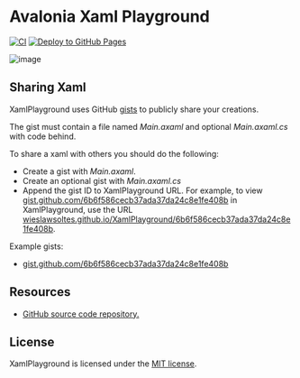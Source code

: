 # Avalonia Xaml Playground

[![CI](https://github.com/wieslawsoltes/XamlPlayground/actions/workflows/build.yml/badge.svg)](https://github.com/wieslawsoltes/XamlPlayground/actions/workflows/build.yml)
[![Deploy to GitHub Pages](https://github.com/wieslawsoltes/XamlPlayground/actions/workflows/pages.yml/badge.svg)](https://github.com/wieslawsoltes/XamlPlayground/actions/workflows/pages.yml)

![image](https://user-images.githubusercontent.com/2297442/152438665-9e2e9e54-c461-4978-915b-31101dcaace0.png)

## Sharing Xaml

XamlPlayground uses GitHub [gists](https://gist.github.com/) to publicly share your creations.

The gist must contain a file named *Main.axaml* and optional *Main.axaml.cs* with code behind. 

To share a xaml with others you should do the following:
* Create a gist with *Main.axaml*.
* Create an optional gist with *Main.axaml.cs*
* Append the gist ID to XamlPlayground URL. For example, to view [gist.github.com/6b6f586cecb37ada37da24c8e1fe408b](https://gist.github.com/6b6f586cecb37ada37da24c8e1fe408b) in XamlPlayground, use the URL [wieslawsoltes.github.io/XamlPlayground/6b6f586cecb37ada37da24c8e1fe408b](https://wieslawsoltes.github.io/XamlPlayground//6b6f586cecb37ada37da24c8e1fe408b).

Example gists:

* [gist.github.com/6b6f586cecb37ada37da24c8e1fe408b](https://gist.github.com/6b6f586cecb37ada37da24c8e1fe408b)

## Resources

* [GitHub source code repository.](https://github.com/wieslawsoltes/XamlPlayground)

## License

XamlPlayground is licensed under the [MIT license](LICENSE.md).
